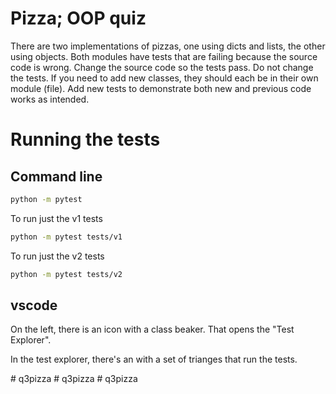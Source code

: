 # Pizza; OOP quiz

There are two implementations of pizzas, one using dicts and lists, the other using objects.  Both modules have tests that are failing because the source code is wrong.  Change the source code so the tests pass.  Do not change the tests.  If you need to add new classes, they should each be in their own module (file).  Add new tests to demonstrate both new and previous code works as intended.

# Running the tests

## Command line

```bash
python -m pytest
```

To run just the v1 tests

```bash
python -m pytest tests/v1
```

To run just the v2 tests

```bash
python -m pytest tests/v2
```

## vscode

On the left, there is an icon with a class beaker.  That opens the "Test Explorer".

In the test explorer, there's an with a set of trianges that run the tests.

#   q 3 p i z z a  
 #   q 3 p i z z a  
 #   q 3 p i z z a  
 